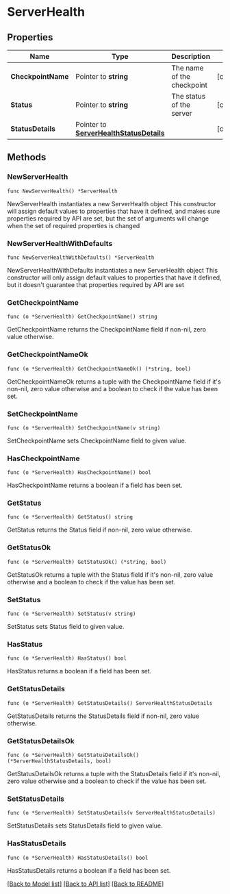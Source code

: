 # ServerHealth

## Properties

Name | Type | Description | Notes
------------ | ------------- | ------------- | -------------
**CheckpointName** | Pointer to **string** | The name of the checkpoint | [optional] 
**Status** | Pointer to **string** | The status of the server | [optional] 
**StatusDetails** | Pointer to [**ServerHealthStatusDetails**](ServerHealthStatusDetails.md) |  | [optional] 

## Methods

### NewServerHealth

`func NewServerHealth() *ServerHealth`

NewServerHealth instantiates a new ServerHealth object
This constructor will assign default values to properties that have it defined,
and makes sure properties required by API are set, but the set of arguments
will change when the set of required properties is changed

### NewServerHealthWithDefaults

`func NewServerHealthWithDefaults() *ServerHealth`

NewServerHealthWithDefaults instantiates a new ServerHealth object
This constructor will only assign default values to properties that have it defined,
but it doesn't guarantee that properties required by API are set

### GetCheckpointName

`func (o *ServerHealth) GetCheckpointName() string`

GetCheckpointName returns the CheckpointName field if non-nil, zero value otherwise.

### GetCheckpointNameOk

`func (o *ServerHealth) GetCheckpointNameOk() (*string, bool)`

GetCheckpointNameOk returns a tuple with the CheckpointName field if it's non-nil, zero value otherwise
and a boolean to check if the value has been set.

### SetCheckpointName

`func (o *ServerHealth) SetCheckpointName(v string)`

SetCheckpointName sets CheckpointName field to given value.

### HasCheckpointName

`func (o *ServerHealth) HasCheckpointName() bool`

HasCheckpointName returns a boolean if a field has been set.

### GetStatus

`func (o *ServerHealth) GetStatus() string`

GetStatus returns the Status field if non-nil, zero value otherwise.

### GetStatusOk

`func (o *ServerHealth) GetStatusOk() (*string, bool)`

GetStatusOk returns a tuple with the Status field if it's non-nil, zero value otherwise
and a boolean to check if the value has been set.

### SetStatus

`func (o *ServerHealth) SetStatus(v string)`

SetStatus sets Status field to given value.

### HasStatus

`func (o *ServerHealth) HasStatus() bool`

HasStatus returns a boolean if a field has been set.

### GetStatusDetails

`func (o *ServerHealth) GetStatusDetails() ServerHealthStatusDetails`

GetStatusDetails returns the StatusDetails field if non-nil, zero value otherwise.

### GetStatusDetailsOk

`func (o *ServerHealth) GetStatusDetailsOk() (*ServerHealthStatusDetails, bool)`

GetStatusDetailsOk returns a tuple with the StatusDetails field if it's non-nil, zero value otherwise
and a boolean to check if the value has been set.

### SetStatusDetails

`func (o *ServerHealth) SetStatusDetails(v ServerHealthStatusDetails)`

SetStatusDetails sets StatusDetails field to given value.

### HasStatusDetails

`func (o *ServerHealth) HasStatusDetails() bool`

HasStatusDetails returns a boolean if a field has been set.


[[Back to Model list]](../README.md#documentation-for-models) [[Back to API list]](../README.md#documentation-for-api-endpoints) [[Back to README]](../README.md)


